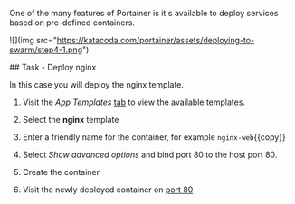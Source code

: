 One of the many features of Portainer is it's available to deploy services based on pre-defined containers.

![](img src="https://katacoda.com/portainer/assets/deploying-to-swarm/step4-1.png")

## Task - Deploy nginx

In this case you will deploy the nginx template.

1) Visit the _App Templates_ [tab](https://[[HOST_SUBDOMAIN]]-9000-[[KATACODA_HOST]].environments.katacoda.com/#/templates) to view the available templates.

2) Select the **nginx** template

3) Enter a friendly name for the container, for example `nginx-web`{{copy}}

4) Select _Show advanced options_ and bind port 80 to the host port 80.

5) Create the container

6) Visit the newly deployed container on [port 80](https://[[HOST_SUBDOMAIN]]-80-[[KATACODA_HOST]].environments.katacoda.com)

